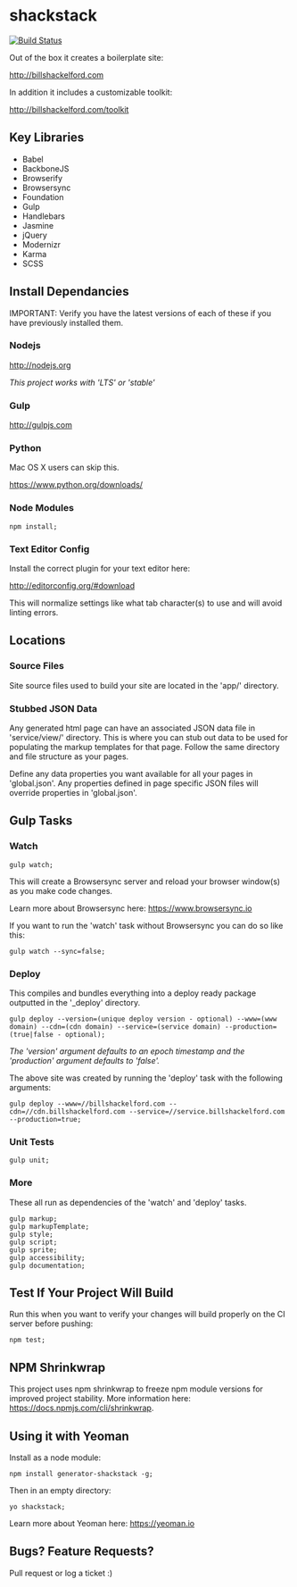 # shackstack

[![Build Status](https://travis-ci.org/bshack/shackstack.svg?branch=master)](https://travis-ci.org/bshack/shackstack)

Out of the box it creates a boilerplate site:

http://billshackelford.com

In addition it includes a customizable toolkit:

http://billshackelford.com/toolkit

## Key Libraries

- Babel
- BackboneJS
- Browserify
- Browsersync
- Foundation
- Gulp
- Handlebars
- Jasmine
- jQuery
- Modernizr
- Karma
- SCSS

## Install Dependancies

IMPORTANT: Verify you have the latest versions of each of these if you have previously installed them.

### Nodejs

http://nodejs.org

_This project works with 'LTS' or 'stable'_

### Gulp

http://gulpjs.com

### Python

Mac OS X users can skip this.

https://www.python.org/downloads/

### Node Modules

```
npm install;
```

### Text Editor Config

Install the correct plugin for your text editor here:

http://editorconfig.org/#download

This will normalize settings like what tab character(s) to use and will avoid linting errors.

## Locations

### Source Files

Site source files used to build your site are located in the 'app/' directory.

### Stubbed JSON Data

Any generated html page can have an associated JSON data file in 'service/view/' directory. This is where you can
stub out data to be used for populating the markup templates for that page. Follow the same directory and file structure as your
pages.

Define any data properties you want available for all your pages in 'global.json'. Any properties defined in page specific JSON files will override properties in 'global.json'.

## Gulp Tasks

### Watch

```
gulp watch;
```

This will create a Browsersync server and reload your browser window(s) as you make code changes.

Learn more about Browsersync here: https://www.browsersync.io

If you want to run the 'watch' task without Browsersync you can do so like this:

```
gulp watch --sync=false;
```

### Deploy

This compiles and bundles everything into a deploy ready package outputted in the '\_deploy' directory.

```
gulp deploy --version=(unique deploy version - optional) --www=(www domain) --cdn=(cdn domain) --service=(service domain) --production=(true|false - optional);
```

_The 'version' argument defaults to an epoch timestamp and the 'production' argument defaults to 'false'._

The above site was created by running the 'deploy' task with the following arguments:

```
gulp deploy --www=//billshackelford.com --cdn=//cdn.billshackelford.com --service=//service.billshackelford.com --production=true;
```

### Unit Tests

```
gulp unit;
```

### More

These all run as dependencies of the 'watch' and 'deploy' tasks.

```
gulp markup;
gulp markupTemplate;
gulp style;
gulp script;
gulp sprite;
gulp accessibility;
gulp documentation;
```

## Test If Your Project Will Build

Run this when you want to verify your changes will build properly on the CI server before pushing:

```
npm test;
```

## NPM Shrinkwrap

This project uses npm shrinkwrap to freeze npm module versions for improved project stability. More information here: https://docs.npmjs.com/cli/shrinkwrap.

## Using it with Yeoman

Install as a node module:

```
npm install generator-shackstack -g;
```

Then in an empty directory:

```
yo shackstack;
```

Learn more about Yeoman here: https://yeoman.io

## Bugs? Feature Requests?

Pull request or log a ticket :)
